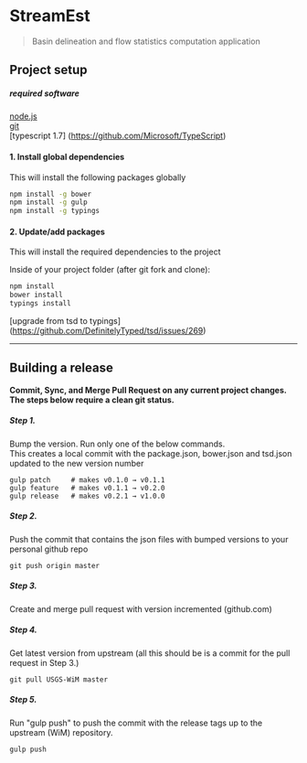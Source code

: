 ﻿# StreamEst

> Basin delineation and flow statistics computation application

## Project setup

##### required software
[node.js](http://nodejs.org)  
[git](https://git-scm.com/)  
[typescript 1.7] (https://github.com/Microsoft/TypeScript)

#### 1.  Install global dependencies
This will install the following packages globally

```bash
npm install -g bower
npm install -g gulp
npm install -g typings
```

#### 2.  Update/add packages
This will install the required dependencies to the project

Inside of your project folder (after git fork and clone):
```bash
npm install
bower install
typings install 
```
[upgrade from tsd to typings] (https://github.com/DefinitelyTyped/tsd/issues/269)

------

## Building a release

**Commit, Sync, and Merge Pull Request on any current project changes.  The steps below require a clean git status.**

##### Step 1.
Bump the version.  Run only one of the below commands.  
This creates a local commit with the package.json, bower.json and tsd.json updated to the new version number

```
gulp patch     # makes v0.1.0 → v0.1.1
gulp feature   # makes v0.1.1 → v0.2.0
gulp release   # makes v0.2.1 → v1.0.0
```

##### Step 2.   
 Push the commit that contains the json files with bumped versions to your personal github repo 
 
```
git push origin master
```

##### Step 3.   
 Create and merge pull request with version incremented (github.com)

##### Step 4.  
Get latest version from upstream (all this should be is a commit for the pull request in Step 3.) 

```
git pull USGS-WiM master
```

##### Step 5.   
Run "gulp push" to push the commit with the release tags up to the upstream (WiM) repository.

```
gulp push
```